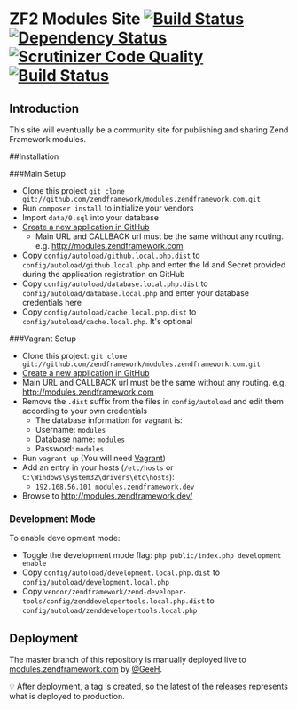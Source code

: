 # ZF2 Modules Site [![Build Status](https://travis-ci.org/zendframework/modules.zendframework.com.svg?branch=master)](https://travis-ci.org/zendframework/modules.zendframework.com) [![Dependency Status](https://www.versioneye.com/user/projects/54885d5a746eb514b0000279/badge.svg?style=flat)](https://www.versioneye.com/user/projects/54885d5a746eb514b0000279) [![Scrutinizer Code Quality](https://scrutinizer-ci.com/g/zendframework/modules.zendframework.com/badges/quality-score.png?b=master)](https://scrutinizer-ci.com/g/zendframework/modules.zendframework.com/?branch=master) [![Build Status](https://scrutinizer-ci.com/g/zendframework/modules.zendframework.com/badges/build.png?b=master)](https://scrutinizer-ci.com/g/zendframework/modules.zendframework.com/build-status/master)

## Introduction

This site will eventually be a community site for publishing and sharing Zend Framework modules.

##Installation

###Main Setup

 * Clone this project `git clone git://github.com/zendframework/modules.zendframework.com.git`
 * Run `composer install` to initialize your vendors
 * Import `data/0.sql` into your database
 * [Create a new application in GitHub](https://github.com/settings/applications/new)
    * Main URL and CALLBACK url must be the same without any routing. e.g. http://modules.zendframework.com
 * Copy `config/autoload/github.local.php.dist` to `config/autoload/github.local.php` and enter the Id and Secret provided during the application registration on GitHub
 * Copy `config/autoload/database.local.php.dist` to `config/autoload/database.local.php` and enter your database credentials here
 * Copy `config/autoload/cache.local.php.dist` to `config/autoload/cache.local.php`. It's optional

###Vagrant Setup

 * Clone this project: `git clone git://github.com/zendframework/modules.zendframework.com.git`
 * [Create a new application in GitHub](https://github.com/settings/applications/new)
 * Main URL and CALLBACK url must be the same without any routing. e.g. http://modules.zendframework.com
 * Remove the `.dist` suffix from the files in `config/autoload` and edit them according to your own credentials
    - The database information for vagrant is:
    - Username: `modules`
    - Database name: `modules`
    - Password: `modules`
 * Run `vagrant up` (You will need [Vagrant](http://www.vagrantup.com/))
 * Add an entry in your hosts (`/etc/hosts` or `C:\Windows\system32\drivers\etc\hosts`):
    - `192.168.56.101 modules.zendframework.dev`
 * Browse to http://modules.zendframework.dev/

### Development Mode

To enable development mode:

 * Toggle the development mode flag: `php public/index.php development enable`
 * Copy `config/autoload/development.local.php.dist` to `config/autoload/development.local.php`
 * Copy `vendor/zendframework/zend-developer-tools/config/zenddevelopertools.local.php.dist` to `config/autoload/zenddevelopertools.local.php`

## Deployment

The master branch of this repository is manually deployed live to [modules.zendframework.com](http://modules.zendframework.com/) by [@GeeH](https://github.com/GeeH).

:bulb: After deployment, a tag is created, so the latest of the [releases](https://github.com/zendframework/modules.zendframework.com/releases)
represents what is deployed to production.

